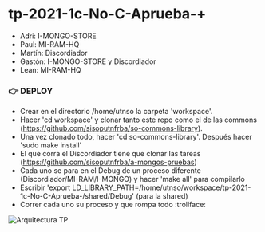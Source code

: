# tp-2021-1c-No-C-Aprueba-+

* Adri: I-MONGO-STORE
* Paul: MI-RAM-HQ
* Martín: Discordiador
* Gastón: I-MONGO-STORE y Discordiador
* Lean: MI-RAM-HQ

### :point_right: DEPLOY
* Crear en el directorio /home/utnso la carpeta 'workspace'.
* Hacer 'cd workspace' y clonar tanto este repo como el de las commons (https://github.com/sisoputnfrba/so-commons-library).
* Una vez clonado todo, hacer 'cd so-commons-library'. Después hacer 'sudo make install'
* El que corra el Discordiador tiene que clonar las tareas (https://github.com/sisoputnfrba/a-mongos-pruebas)
* Cada uno se para en el Debug de un proceso diferente (Discordiador/MI-RAM/I-MONGO) y hacer 'make all' para compilarlo
* Escribir 'export LD_LIBRARY_PATH=/home/utnso/workspace/tp-2021-1c-No-C-Aprueba-/shared/Debug' (para la shared)
* Correr cada uno su proceso y que rompa todo :trollface:

![Arquitectura TP](https://user-images.githubusercontent.com/49170861/115929112-9a259480-a45d-11eb-854d-e409a32410a9.jpg)
